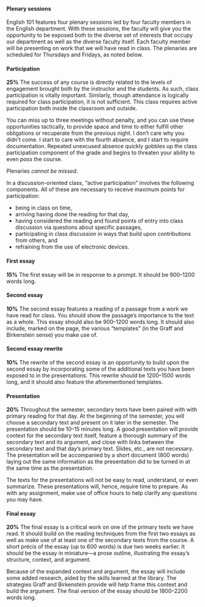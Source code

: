 #### Plenary sessions

English 101 features four plenary sessions led by four faculty members in the
English department. With these sessions, the faculty will give you the
opportunity to be exposed both to the diverse set of interests that occupy our
department as well as the diverse faculty itself. Each faculty member will be
presenting on work that we will have read in class. The plenaries are scheduled
for Thursdays and Fridays, as noted below. 

#### Participation

**25%** The success of any course is directly related to the levels of engagement
brought both by the instructor and the students. As such, class participation
is vitally important. Similarly, though attendance is logically required for
class participation, it is not sufficient. This class requires active
participation both inside the classroom and outside.  

You can miss up to three meetings without penalty, and you can use these
opportunities tactically, to provide space and time to either fulfill other
obligations or recuperate from the previous night. I don’t care why you didn’t
come. I start to care with the fourth absence, and I start to require
documentation. Repeated unexcused absence quickly gobbles up the class
participation component of the grade and begins to threaten your ability to
even *pass* the course.

Plenaries *cannot be missed*.

In a discussion-oriented class, “active participation” involves the following
components. All of these are necessary to receive maximum points for
participation:

* being in class on time,
* arriving having done the reading for that day,
* having considered the reading and found points of entry into class discussion via questions about specific passages,
* participating in class discussion in ways that build upon contributions from others, and
* refraining from the use of electronic devices.

#### First essay

**15%** The first essay will be in response to a prompt. It should be 900–1200 words
long.

#### Second essay

**10%** The second essay features a reading of a passage from a work we have
read for class. You should show the passage’s importance to the text as a
whole. This essay should also be 900–1200 words long. It should also
include, marked on the page, the various “templates” (in the Graff and
Birkenstein sense) you make use of.

#### Second essay rewrite

**10%** The rewrite of the second essay is an opportunity to build upon the
second essay by incorporating some of the additional texts you have been
exposed to in the presentations. This rewrite should be 1200–1500 words
long, and it should also feature the aforementioned templates.

#### Presentation

**20%** Throughout the semester, secondary texts have been paired with with
primary reading for that day. At the beginning of the semester, you will
choose a secondary text and present on it later in the semester. The
presentation should be 10–15 minutes long. A good presentation will provide
context for the secondary text itself, feature a thorough summary of the
secondary text and its argument, and close with links between the secondary
text and that day’s primary text. Slides, etc., are not necessary.  The
presentation will be accompanied by a short document (800 words) laying out
the same information as the presentation did to be turned in at the same
time as the presentation.

The texts for the presentations will not be easy to read, understand, or even
summarize. These presentations will, hence, require time to prepare. As with
any assignment, make use of office hours to help clarify any questions you may
have.

#### Final essay

**20%** The final essay is a critical work on one of the primary texts we have
read. It should build on the reading techniques from the first two essays
as well as make use of at least one of the secondary texts from the course.
A short précis of the essay (up to 600 words) is due two weeks earlier. It
should be the essay in miniature—a prose outline, illustrating the essay’s
structure, context, and argument.

Because of the expanded context and argument, the essay will include some added
research, aided by the skills learned at the library. The strategies Graff and
Birkenstein provide will help frame this context and build the argument.  The
final version of the essay should be 1800–2200 words long.

